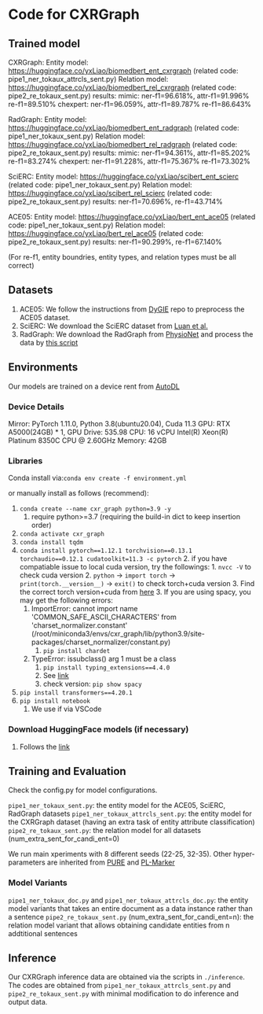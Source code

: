 # Code for CXRGraph

## Trained model

CXRGraph:
Entity model: https://huggingface.co/yxLiao/biomedbert_ent_cxrgraph (related code: pipe1_ner_tokaux_attrcls_sent.py)
Relation model: https://huggingface.co/yxLiao/biomedbert_rel_cxrgraph (related code: pipe2_re_tokaux_sent.py)
results:
  mimic: ner-f1=96.618%, attr-f1=91.996% re-f1=89.510%
  chexpert: ner-f1=96.059%, attr-f1=89.787% re-f1=86.643%

RadGraph:
Entity model: https://huggingface.co/yxLiao/biomedbert_ent_radgraph (related code: pipe1_ner_tokaux_sent.py)
Relation model: https://huggingface.co/yxLiao/biomedbert_rel_radgraph (related code: pipe2_re_tokaux_sent.py)
results:
  mimic: ner-f1=94.361%, attr-f1=85.202% re-f1=83.274%
  chexpert: ner-f1=91.228%, attr-f1=75.367% re-f1=73.302%

SciERC:
Entity model: https://huggingface.co/yxLiao/scibert_ent_scierc (related code: pipe1_ner_tokaux_sent.py)
Relation model: https://huggingface.co/yxLiao/scibert_rel_scierc (related code: pipe2_re_tokaux_sent.py)
results: ner-f1=70.696%, re-f1=43.714%

ACE05:
Entity model: https://huggingface.co/yxLiao/bert_ent_ace05 (related code: pipe1_ner_tokaux_sent.py)
Relation model: https://huggingface.co/yxLiao/bert_rel_ace05 (related code: pipe2_re_tokaux_sent.py)
results: ner-f1=90.299%, re-f1=67.140%

(For re-f1, entity boundries, entity types, and relation types must be all correct)

## Datasets

1. ACE05: We follow the instructions from [DyGIE](https://github.com/luanyi/DyGIE/tree/master/preprocessing) repo to preprocess the ACE05 dataset.
2. SciERC: We download the SciERC dataset from [Luan et al.](http://nlp.cs.washington.edu/sciIE/)
3. RadGraph: We download the RadGraph from [PhysioNet](https://physionet.org/content/radgraph/1.0.0/) and process the data by [this script](./preprocessing/radgraph2json.ipynb)

## Environments

Our models are trained on a device rent from [AutoDL](https://www.autodl.com/)

### Device Details

Mirror: PyTorch 1.11.0, Python 3.8(ubuntu20.04), Cuda 11.3
GPU: RTX A5000(24GB) * 1, GPU Drive: 535.98
CPU: 16 vCPU Intel(R) Xeon(R) Platinum 8350C CPU @ 2.60GHz
Memory: 42GB

### Libraries

Conda install via:`conda env create -f environment.yml`

or manually install as follows (recommend):

1. `conda create --name cxr_graph python=3.9 -y`
   1. require python>=3.7 (requiring the build-in dict to keep insertion order)
2. `conda activate cxr_graph`
3. `conda install tqdm`
4. `conda install pytorch==1.12.1 torchvision==0.13.1 torchaudio==0.12.1 cudatoolkit=11.3 -c pytorch`
   2. if you have compatiable issue to local cuda version, try the followings:
         1. `nvcc -V` to check cuda version
         2. `python` -> `import torch` -> `print(torch.__version__)` -> `exit()` to check torch+cuda version
         3. Find the correct torch version+cuda from [here](https://pytorch.org/get-started/previous-versions/)
   3. If you are using spacy, you may get the following errors:
      1. ImportError: cannot import name 'COMMON_SAFE_ASCII_CHARACTERS' from 'charset_normalizer.constant' (/root/miniconda3/envs/cxr_graph/lib/python3.9/site-packages/charset_normalizer/constant.py)
         1. `pip install chardet`
      2. TypeError: issubclass() arg 1 must be a class
         1. `pip install typing_extensions==4.4.0`
         2. See [link](https://github.com/explosion/spaCy/issues/12659)
         3. check version: `pip show spacy`
5. `pip install transformers==4.20.1`
6. `pip install notebook`
   1. We use if via VSCode


### Download HuggingFace models (if necessary)

1. Follows the [link](https://huggingface.co/docs/transformers/installation#offline-mode)

## Training and Evaluation

Check the config.py for model configurations.

`pipe1_ner_tokaux_sent.py`: the entity model for the ACE05, SciERC, RadGraph datasets
`pipe1_ner_tokaux_attrcls_sent.py`: the entity model for the CXRGraph dataset (having an extra task of entity attribute classification)
`pipe2_re_tokaux_sent.py`: the relation model for all datasets (num_extra_sent_for_candi_ent=0)

We run main xperiments with 8 different seeds (22-25, 32-35). Other hyper-parameters are inherited from [PURE](https://github.com/princeton-nlp/PURE) and [PL-Marker](https://github.com/thunlp/PL-Marker?tab=readme-ov-file)

### Model Variants

`pipe1_ner_tokaux_doc.py` and `pipe1_ner_tokaux_attrcls_doc.py`: the entity model variants that takes an entire document as a data instance rather than a sentence
`pipe2_re_tokaux_sent.py` (num_extra_sent_for_candi_ent=n): the relation model variant that allows obtaining candidate entities from n addtitional sentences

## Inference

Our CXRGraph inference data are obtained via the scripts in `./inference`. The codes are obtained from `pipe1_ner_tokaux_attrcls_sent.py` and `pipe2_re_tokaux_sent.py` with minimal modification to do inference and output data.
